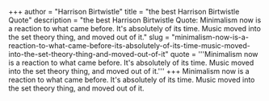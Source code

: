 +++
author = "Harrison Birtwistle"
title = "the best Harrison Birtwistle Quote"
description = "the best Harrison Birtwistle Quote: Minimalism now is a reaction to what came before. It's absolutely of its time. Music moved into the set theory thing, and moved out of it."
slug = "minimalism-now-is-a-reaction-to-what-came-before-its-absolutely-of-its-time-music-moved-into-the-set-theory-thing-and-moved-out-of-it"
quote = '''Minimalism now is a reaction to what came before. It's absolutely of its time. Music moved into the set theory thing, and moved out of it.'''
+++
Minimalism now is a reaction to what came before. It's absolutely of its time. Music moved into the set theory thing, and moved out of it.

